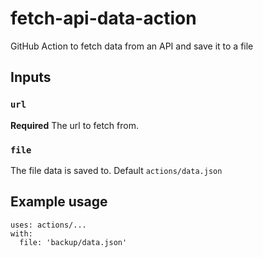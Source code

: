 # fetch-api-data-action
GitHub Action to fetch data from an API and save it to a file

## Inputs

### `url`
**Required** The url to fetch from.

### `file`
The file data is saved to. Default `actions/data.json`

## Example usage

```
uses: actions/...
with:
  file: 'backup/data.json'
```
